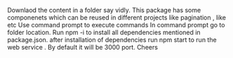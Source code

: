 Downlaod the content in a folder say vidly. This package has some componenets which can be reused in different projects like pagination , like etc
Use command prompt to execute commands
In command prompt go to folder location.
Run npm -i to install all dependencies mentioned in package.json.
after installation of dependencies run  npm start to run the  web service . 
By default it will be 3000 port.
Cheers

